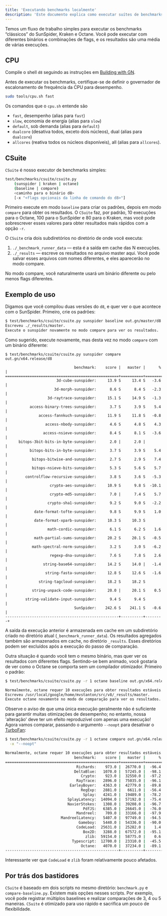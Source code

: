 ```yaml
---
title: 'Executando benchmarks localmente'
description: 'Este documento explica como executar suítes de benchmarks clássicos no d8.'
---
```

Temos um fluxo de trabalho simples para executar os benchmarks “clássicos” do SunSpider, Kraken e Octane. Você pode executar com diferentes binários e combinações de flags, e os resultados são uma média de várias execuções.

## CPU

Compile o shell `d8` seguindo as instruções em [Building with GN](/docs/build-gn).

Antes de executar os benchmarks, certifique-se de definir o governador de escalonamento de frequência da CPU para desempenho.

```bash
sudo tools/cpu.sh fast
```

Os comandos que o `cpu.sh` entende são

- `fast`, desempenho (alias para `fast`)
- `slow`, economia de energia (alias para `slow`)
- `default`, sob demanda (alias para `default`)
- `dualcore` (desativa todos, exceto dois núcleos), dual (alias para `dualcore`)
- `allcores` (reativa todos os núcleos disponíveis), all (alias para `allcores`).

## CSuite

`CSuite` é nosso executor de benchmarks simples:

```bash
test/benchmarks/csuite/csuite.py
    (sunspider | kraken | octane)
    (baseline | compare)
    <caminho para o binário d8>
    [-x "<flags opcionais da linha de comando do d8>"]
```

Primeiro execute em modo `baseline` para criar os padrões, depois em modo `compare` para obter os resultados. O `CSuite` faz, por padrão, 10 execuções para o Octane, 100 para o SunSpider e 80 para o Kraken, mas você pode sobrescrever esses valores para obter resultados mais rápidos com a opção `-r`.

O `CSuite` cria dois subdiretórios no diretório de onde você executa:

1. `./_benchmark_runner_data` — esta é a saída em cache das N execuções.
1. `./_results` — escreve os resultados no arquivo master aqui. Você pode salvar esses
  arquivos com nomes diferentes, e eles aparecerão no modo compare.

No modo compare, você naturalmente usará um binário diferente ou pelo menos flags diferentes.

## Exemplo de uso

Digamos que você compilou duas versões do `d8`, e quer ver o que acontece com o SunSpider. Primeiro, crie os padrões:

```bash
$ test/benchmarks/csuite/csuite.py sunspider baseline out.gn/master/d8
Escreveu ./_results/master.
Execute o sunspider novamente no modo compare para ver os resultados.
```

Como sugerido, execute novamente, mas desta vez no modo `compare` com um binário diferente:

```
$ test/benchmarks/csuite/csuite.py sunspider compare out.gn/x64.release/d8

                               benchmark:    score |   master |      % |
===================================================+==========+========+
                       3d-cube-sunspider:     13.9 S     13.4 S   -3.6 |
                      3d-morph-sunspider:      8.6 S      8.4 S   -2.3 |
                   3d-raytrace-sunspider:     15.1 S     14.9 S   -1.3 |
           access-binary-trees-sunspider:      3.7 S      3.9 S    5.4 |
               access-fannkuch-sunspider:     11.9 S     11.8 S   -0.8 |
                  access-nbody-sunspider:      4.6 S      4.8 S    4.3 |
                 access-nsieve-sunspider:      8.4 S      8.1 S   -3.6 |
      bitops-3bit-bits-in-byte-sunspider:      2.0 |      2.0 |        |
           bitops-bits-in-byte-sunspider:      3.7 S      3.9 S    5.4 |
            bitops-bitwise-and-sunspider:      2.7 S      2.9 S    7.4 |
            bitops-nsieve-bits-sunspider:      5.3 S      5.6 S    5.7 |
         controlflow-recursive-sunspider:      3.8 S      3.6 S   -5.3 |
                    crypto-aes-sunspider:     10.9 S      9.8 S  -10.1 |
                    crypto-md5-sunspider:      7.0 |      7.4 S    5.7 |
                   crypto-sha1-sunspider:      9.2 S      9.0 S   -2.2 |
             date-format-tofte-sunspider:      9.8 S      9.9 S    1.0 |
             date-format-xparb-sunspider:     10.3 S     10.3 S        |
                   math-cordic-sunspider:      6.1 S      6.2 S    1.6 |
             math-partial-sums-sunspider:     20.2 S     20.1 S   -0.5 |
            math-spectral-norm-sunspider:      3.2 S      3.0 S   -6.2 |
                    regexp-dna-sunspider:      7.6 S      7.8 S    2.6 |
                 string-base64-sunspider:     14.2 S     14.0 |   -1.4 |
                  string-fasta-sunspider:     12.8 S     12.6 S   -1.6 |
               string-tagcloud-sunspider:     18.2 S     18.2 S        |
            string-unpack-code-sunspider:     20.0 |     20.1 S    0.5 |
         string-validate-input-sunspider:      9.4 S      9.4 S        |
                               SunSpider:    242.6 S    241.1 S   -0.6 |
---------------------------------------------------+----------+--------+
```

A saída da execução anterior é armazenada em cache em um subdiretório criado no diretório atual (`_benchmark_runner_data`). Os resultados agregados também são armazenados em cache, no diretório `_results`. Esses diretórios podem ser excluídos após a execução do passo de comparação.

Outra situação é quando você tem o mesmo binário, mas quer ver os resultados com diferentes flags. Sentindo-se bem animado, você gostaria de ver como o Octane se comporta sem um compilador otimizador. Primeiro o padrão:

```bash
$ test/benchmarks/csuite/csuite.py -r 1 octane baseline out.gn/x64.release/d8

Normalmente, octane requer 10 execuções para obter resultados estáveis.
Escreveu /usr/local/google/home/mvstanton/src/v8/_results/master.
Execute octane novamente no modo de comparação para ver os resultados.
```

Observe o aviso de que uma única execução geralmente não é suficiente para garantir muitas otimizações de desempenho; no entanto, nossa 'alteração' deve ter um efeito reproduzível com apenas uma execução! Agora vamos comparar, passando o argumento `--noopt` para desativar o [TurboFan](/docs/turbofan):

```bash
$ test/benchmarks/csuite/csuite.py -r 1 octane compare out.gn/x64.release/d8 \
  -x "--noopt"

Normalmente, octane requer 10 execuções para obter resultados estáveis.
                               benchmark:    score |   master |      % |
===================================================+==========+========+
                                Richards:    973.0 |  26770.0 |  -96.4 |
                               DeltaBlue:   1070.0 |  57245.0 |  -98.1 |
                                  Crypto:    923.0 |  32550.0 |  -97.2 |
                                RayTrace:   2896.0 |  75035.0 |  -96.1 |
                             EarleyBoyer:   4363.0 |  42779.0 |  -89.8 |
                                  RegExp:   2881.0 |   6611.0 |  -56.4 |
                                   Splay:   4241.0 |  19489.0 |  -78.2 |
                            SplayLatency:  14094.0 |  57192.0 |  -75.4 |
                            NavierStokes:   1308.0 |  39208.0 |  -96.7 |
                                   PdfJS:   6385.0 |  26645.0 |  -76.0 |
                                Mandreel:    709.0 |  33166.0 |  -97.9 |
                         MandreelLatency:   5407.0 |  97749.0 |  -94.5 |
                                 Gameboy:   5440.0 |  54336.0 |  -90.0 |
                                CodeLoad:  25631.0 |  25282.0 |    1.4 |
                                   Box2D:   3288.0 |  67572.0 |  -95.1 |
                                    zlib:  59154.0 |  58775.0 |    0.6 |
                              Typescript:  12700.0 |  23310.0 |  -45.5 |
                                  Octane:   4070.0 |  37234.0 |  -89.1 |
---------------------------------------------------+----------+--------+
```

Interessante ver que `CodeLoad` e `zlib` foram relativamente pouco afetados.

## Por trás dos bastidores

`CSuite` é baseado em dois scripts no mesmo diretório: `benchmark.py` e `compare-baseline.py`. Existem mais opções nesses scripts. Por exemplo, você pode registrar múltiplos baselines e realizar comparações de 3, 4 ou 5 maneiras. `CSuite` é otimizado para uso rápido e sacrifica um pouco de flexibilidade.
